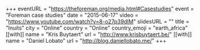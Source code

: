 +++
eventURL = "https://theforeman.org/media.html#Casestudies"
event = "Foreman case studies"
date = "2015-06-17"
video = "https://www.youtube.com/watch?v=8-o27p39dIM"
slidesURL = ""
title = "Inuits"
city = "Online"
country = "Online"
country_emoji = "earth_africa"
[[with]]
name = "Kris Buytaert"
url = "http://www.krisbuytaert.be/"
[[with]]
name = "Daniel Lobato"
url = "http://blog.daniellobato.me/"
+++

